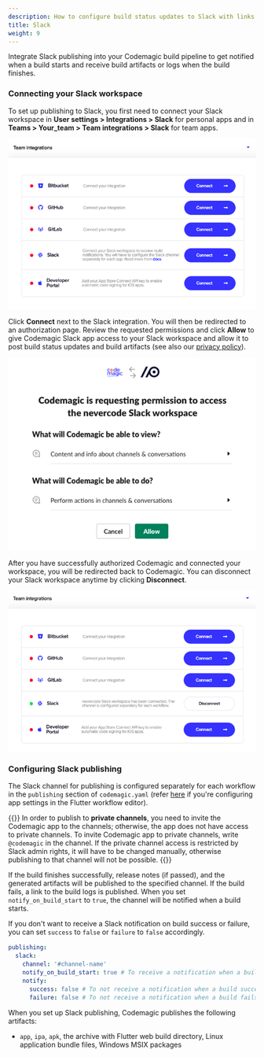 ```yaml
---
description: How to configure build status updates to Slack with links to artifacts in codemagic.yaml
title: Slack
weight: 9
---
```


Integrate Slack publishing into your Codemagic build pipeline to get notified when a build starts and receive build artifacts or logs when the build finishes.

### Connecting your Slack workspace

To set up publishing to Slack, you first need to connect your Slack workspace in **User settings > Integrations > Slack** for personal apps and in **Teams > Your_team > Team integrations > Slack** for team apps.

![List of integrations](../uploads/slack_connect.png)

Click **Connect** next to the Slack integration. You will then be redirected to an authorization page. Review the requested permissions and click **Allow** to give Codemagic Slack app access to your Slack workspace and allow it to post build status updates and build artifacts (see also our [privacy policy](https://codemagic.io/privacy-policy/)).

![Authorization page](../uploads/slack_allow.png)

After you have successfully authorized Codemagic and connected your workspace, you will be redirected back to Codemagic. You can disconnect your Slack workspace anytime by clicking **Disconnect**.

![Slack integration is enabled](../uploads/slack_connected.png)

### Configuring Slack publishing

The Slack channel for publishing is configured separately for each workflow in the `publishing` section of `codemagic.yaml` (refer [here](../publishing/email-and-slack-notifications/#slack) if you're configuring app settings in the Flutter workflow editor).

{{<notebox>}}
In order to publish to **private channels**, you need to invite the Codemagic app to the channels; otherwise, the app does not have access to private channels. To invite Codemagic app to private channels, write `@codemagic` in the channel. If the private channel access is restricted by Slack admin rights, it will have to be changed manually, otherwise publishing to that channel will not be possible.
{{</notebox>}}

If the build finishes successfully, release notes (if passed), and the generated artifacts will be published to the specified channel. If the build fails, a link to the build logs is published. When you set `notify_on_build_start` to `true`, the channel will be notified when a build starts.

If you don't want to receive a Slack notification on build success or failure, you can set `success` to `false` or `failure` to `false` accordingly.

```yaml
publishing:
  slack:
    channel: '#channel-name'
    notify_on_build_start: true # To receive a notification when a build starts
    notify:
      success: false # To not receive a notification when a build succeeds
      failure: false # To not receive a notification when a build fails
```


When you set up Slack publishing, Codemagic publishes the following artifacts:

- `app`, `ipa`, `apk`, the archive with Flutter web build directory, Linux application bundle files, Windows MSIX packages
